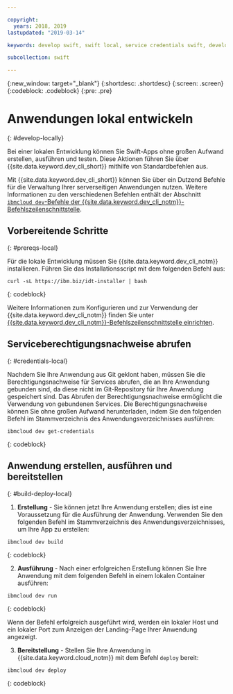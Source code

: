 ```yaml
---

copyright:
  years: 2018, 2019
lastupdated: "2019-03-14"

keywords: develop swift, swift local, service credentials swift, developer tools swift, swift cli, ibmcloud build swift, ibmcloud swift

subcollection: swift

---
```


{:new_window: target="_blank"}
{:shortdesc: .shortdesc}
{:screen: .screen}
{:codeblock: .codeblock}
{:pre: .pre}

# Anwendungen lokal entwickeln
{: #develop-locally}

Bei einer lokalen Entwicklung können Sie Swift-Apps ohne großen
Aufwand erstellen,
ausführen und testen. Diese Aktionen
führen Sie über {{site.data.keyword.dev_cli_short}}
mithilfe von Standardbefehlen aus. 

Mit {{site.data.keyword.dev_cli_short}} können Sie über ein
Dutzend Befehle für die Verwaltung Ihrer serverseitigen Anwendungen nutzen. Weitere Informationen zu den verschiedenen Befehlen enthält der Abschnitt [`ibmcloud dev`-Befehle der {{site.data.keyword.dev_cli_notm}}-Befehlszeilenschnittstelle](/docs/cli/idt?topic=cloud-cli-idt-cli#idt-cli).

## Vorbereitende Schritte
{: #prereqs-local}

Für die lokale Entwicklung müssen Sie
{{site.data.keyword.dev_cli_notm}} installieren. Führen Sie das
Installationsscript mit dem folgenden Befehl aus:
```
curl -sL https://ibm.biz/idt-installer | bash
```
{: codeblock}

Weitere Informationen zum Konfigurieren und zur Verwendung der {{site.data.keyword.dev_cli_notm}} finden Sie unter [{{site.data.keyword.dev_cli_notm}}-Befehlszeilenschnittstelle einrichten](/docs/cli?topic=cloud-cli-ibmcloud-cli#ibmcloud-cli).

## Serviceberechtigungsnachweise abrufen
{: #credentials-local}

Nachdem Sie Ihre Anwendung aus Git geklont haben, müssen Sie die
Berechtigungsnachweise für Services abrufen, die an Ihre Anwendung gebunden
sind, da diese nicht im Git-Repository für Ihre Anwendung gespeichert sind. Das
Abrufen der Berechtigungsnachweise ermöglicht die Verwendung von gebundenen
Services. Die Berechtigungsnachweise können Sie ohne großen Aufwand
herunterladen, indem Sie den folgenden Befehl im Stammverzeichnis des
Anwendungsverzeichnisses ausführen:
```
ibmcloud dev get-credentials
```
{: codeblock}

## Anwendung erstellen, ausführen und bereitstellen
{: #build-deploy-local}

1. **Erstellung** - Sie können jetzt Ihre Anwendung erstellen; dies ist eine Voraussetzung
für die Ausführung der Anwendung.
  Verwenden Sie den folgenden Befehl im
Stammverzeichnis des Anwendungsverzeichnisses, um Ihre App zu erstellen:
  ```
  ibmcloud dev build
  ```
  {: codeblock}

2. **Ausführung** - Nach einer erfolgreichen Erstellung können Sie Ihre Anwendung mit dem
folgenden Befehl in einem lokalen Container ausführen:
  ```
  ibmcloud dev run
  ```
  {: codeblock}

  Wenn der Befehl erfolgreich ausgeführt wird, werden ein lokaler Host
und ein lokaler Port zum Anzeigen der Landing-Page Ihrer Anwendung angezeigt.

3. **Bereitstellung** - Stellen Sie Ihre Anwendung in {{site.data.keyword.cloud_notm}}
mit dem Befehl `deploy` bereit:
  ```
  ibmcloud dev deploy
  ```
  {: codeblock}
